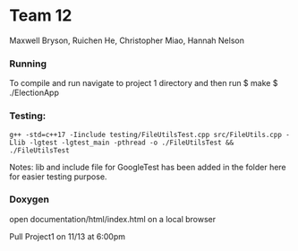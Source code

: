 # Team 12

Maxwell Bryson, Ruichen He, Christopher Miao, Hannah Nelson

### Running
To compile and run navigate to project 1 directory and then run
$ make
$ ./ElectionApp

### Testing: 

`g++ -std=c++17 -Iinclude testing/FileUtilsTest.cpp src/FileUtils.cpp -Llib -lgtest -lgtest_main -pthread -o ./FileUtilsTest && ./FileUtilsTest`

Notes: lib and include file for GoogleTest has been added in the folder here for easier testing purpose.

### Doxygen

open documentation/html/index.html on a local browser

Pull Project1 on 11/13 at 6:00pm